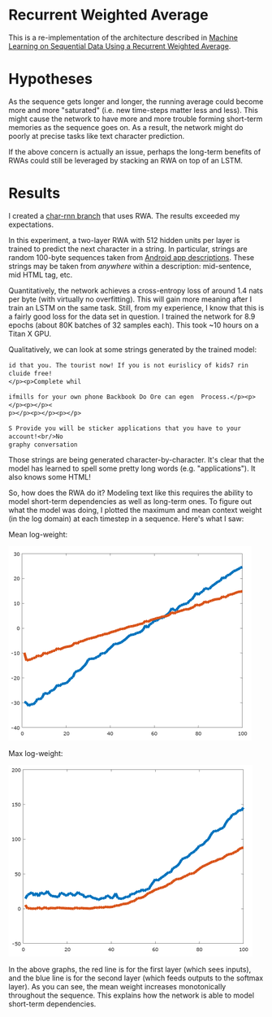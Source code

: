 # Recurrent Weighted Average

This is a re-implementation of the architecture described in [Machine Learning on Sequential Data Using a Recurrent Weighted Average](https://arxiv.org/abs/1703.01253).

# Hypotheses

As the sequence gets longer and longer, the running average could become more and more "saturated" (i.e. new time-steps matter less and less). This might cause the network to have more and more trouble forming short-term memories as the sequence goes on. As a result, the network might do poorly at precise tasks like text character prediction.

If the above concern is actually an issue, perhaps the long-term benefits of RWAs could still be leveraged by stacking an RWA on top of an LSTM.

# Results

I created a [char-rnn branch](https://github.com/unixpickle/char-rnn/tree/rwa) that uses RWA. The results exceeded my expectations.

In this experiment, a two-layer RWA with 512 hidden units per layer is trained to predict the next character in a string. In particular, strings are random 100-byte sequences taken from [Android app descriptions](https://github.com/unixpickle/appdescs). These strings may be taken from *anywhere* within a description: mid-sentence, mid HTML tag, etc.

Quantitatively, the network achieves a cross-entropy loss of around 1.4 nats per byte (with virtually no overfitting). This will gain more meaning after I train an LSTM on the same task. Still, from my experience, I know that this is a fairly good loss for the data set in question. I trained the network for 8.9 epochs (about 80K batches of 32 samples each). This took ~10 hours on a Titan X GPU.

Qualitatively, we can look at some strings generated by the trained model:

```
id that you. The tourist now! If you is not eurislicy of kids7 rin cluide free!
</p><p>Complete whil
```

```
ifmills for your own phone Backbook Do Ore can egen  Process.</p><p></p><p></p><
p></p><p></p><p></p>
```

```
S Provide you will be sticker applications that you have to your account!<br/>No
graphy conversation
```

Those strings are being generated character-by-character. It's clear that the model has learned to spell some pretty long words (e.g. "applications"). It also knows some HTML!

So, how does the RWA do it? Modeling text like this requires the ability to model short-term dependencies as well as long-term ones. To figure out what the model was doing, I plotted the maximum and mean context weight (in the log domain) at each timestep in a sequence. Here's what I saw:

Mean log-weight:

![Mean weight graph](graphs/mean_weight.png)

Max log-weight:

![Max weight graph](graphs/max_weight.png)

In the above graphs, the red line is for the first layer (which sees inputs), and the blue line is for the second layer (which feeds outputs to the softmax layer). As you can see, the mean weight increases monotonically throughout the sequence. This explains how the network is able to model short-term dependencies.
